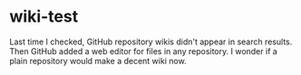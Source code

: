 wiki-test
=========

Last time I checked, GitHub repository wikis didn't appear in search results. Then GitHub added a web editor for files in any repository. I wonder if a plain repository would make a decent wiki now.
